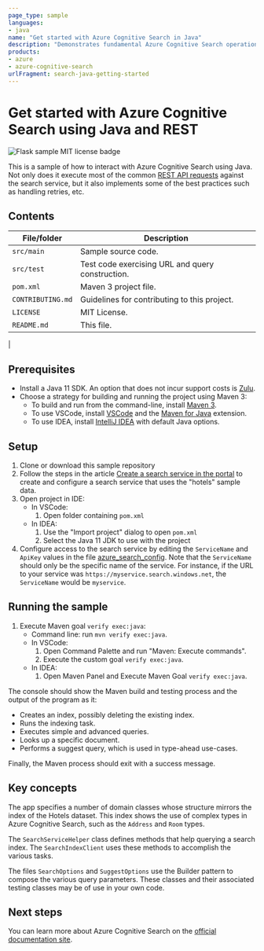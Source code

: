 ```yaml
---
page_type: sample
languages:
- java
name: "Get started with Azure Cognitive Search in Java"
description: "Demonstrates fundamental Azure Cognitive Search operations in a Java console app. Includes error handling and supports the Rooms complex collection in the Hotels demo data set."
products:
- azure
- azure-cognitive-search
urlFragment: search-java-getting-started
---
```


# Get started with Azure Cognitive Search using Java and REST

![Flask sample MIT license badge](https://img.shields.io/badge/license-MIT-green.svg)

This is a sample of how to interact with Azure Cognitive Search using Java. Not only does it execute most of the common [REST API requests](https://docs.microsoft.com/rest/api/searchservice) against the search service, but it also implements some of the best practices such as handling retries, etc.  

## Contents

| File/folder | Description |
|-------------|-------------|
| `src/main`       | Sample source code. |
| `src/test` | Test code exercising URL and query construction. |
| `pom.xml` | Maven 3 project file. |
| `CONTRIBUTING.md` | Guidelines for contributing to this project. |
| `LICENSE` | MIT License. | 
| `README.md`   | This file. |
| 

## Prerequisites

- Install a Java 11 SDK. An option that does not incur support costs is [Zulu](https://docs.microsoft.com/java/azure/jdk/?view=azure-java-stable).
- Choose a strategy for building and running the project using Maven 3:
    - To build and run from the command-line, install [Maven 3](https://maven.apache.org/download.cgi).
    - To use VSCode, install [VSCode](https://code.visualstudio.com/) and the [Maven for Java](https://marketplace.visualstudio.com/items?itemName=vscjava.vscode-maven) extension.
    - To use IDEA, install [IntelliJ IDEA](https://www.jetbrains.com/idea/) with default Java options.

## Setup

1. Clone or download this sample repository
1. Follow the steps in the article [Create a search service in the portal](https://docs.microsoft.com/azure/search/search-create-service-portal) to create and configure a search service that uses the "hotels" sample data.
1. Open project in IDE:
    * In VSCode: 
        1. Open folder containing `pom.xml` 
    * In IDEA: 
        1. Use the "Import project" dialog to open `pom.xml`
        1. Select the Java 11 JDK to use with the project
1. Configure access to the search service by editing the `ServiceName` and `ApiKey` values in the file [azure_search_config](src/main/resources/azure_search_config). Note that the `ServiceName` should only be the specific name of the service. For instance, if the URL to your service was `https://myservice.search.windows.net`, the `ServiceName` would be `myservice`.

## Running the sample

1. Execute Maven goal `verify exec:java`:
    * Command line: run `mvn verify exec:java`.
    * In VSCode: 
        1. Open Command Palette and run "Maven: Execute commands".
        2. Execute the custom goal `verify exec:java`.
    * In IDEA:
        1. Open Maven Panel and Execute Maven Goal `verify exec:java`.

The console should show the Maven build and testing process and the output of the program as it:
 
* Creates an index, possibly deleting the existing index.
* Runs the indexing task.
* Executes simple and advanced queries.
* Looks up a specific document.
* Performs a suggest query, which is used in type-ahead use-cases.

Finally, the Maven process should exit with a success message. 

## Key concepts

The app specifies a number of domain classes whose structure mirrors the index of the Hotels dataset. This index shows the use of complex types in Azure Cognitive Search, such as the `Address` and `Room` types. 

The `SearchServiceHelper` class defines methods that help querying a search index. The `SearchIndexClient` uses these methods to accomplish the various tasks.

The files `SearchOptions` and `SuggestOptions` use the Builder pattern to compose the various query parameters. These classes and their associated testing classes may be of use in your own code. 

    
## Next steps

You can learn more about Azure Cognitive Search on the [official documentation site](https://docs.microsoft.com/azure/search).
